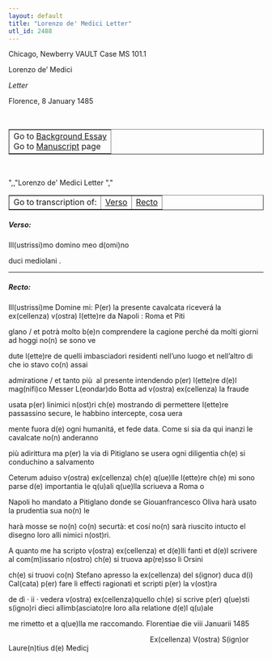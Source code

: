 ```yaml
---
layout: default
title: "Lorenzo de' Medici Letter"
utl_id: 2488
---
```


<p>Chicago, Newberry VAULT Case MS 101.1           </p>
<p style=""margin-left:.25in;"">Lorenzo de’ Medici</p>
<p style=""margin-left:.25in;""><em>Letter                             </em></p>
<p style=""margin-left:.25in;"">Florence, 8 January 1485</p>
<p style=""font-size: 0.1em;""> </p>
<table border=""0.5"" cellpadding=""1"" cellspacing=""1"" style=""width: 200px; background-color:#F8F8F8;""><tbody style=""border-color:#ccc""><tr style=""border-color:#ccc""><td>Go to <a href=""https://italian-paleography.library.utoronto.ca/content/about_IP_016"" style=""font-weight:300;"" target=""_blank"">Background Essay</a><br />
			Go to <a href=""https://italian-paleography.library.utoronto.ca/islandora/object/italianpaleography%3AIP_016"" style=""font-weight:300;"" target=""_blank"">Manuscript</a> page</td>
</tr></tbody></table><p> </p>
",,"Lorenzo de' Medici Letter
","
<table border=""0.5"" cellpadding=""1"" cellspacing=""1"" style=""width: 280px; margin-left: 0.25in;""><tbody><tr style=""border-color:#B3B6B7""><td style=""text-align:center"">Go to transcription of:</td>
<td style=""text-align:center""><a href=""#1"">Verso</a></td>
<td style=""text-align:center""><a href=""#2"">Recto</a></td>
</tr></tbody></table>
<h5 id=""1"" style=""color:#555;"">Verso:</h5>
<p>Ill(ustrissi)mo domino meo d(omi)no</p>
<p>duci mediolani .</p>

<hr /><h5 id=""2"" style=""color:#555;"">Recto:</h5>
<p>Ill(ustrissi)me Domine mi: P(er) la presente cavalcata riceverá la ex(cellenza) v(ostra) l(ette)re da Napoli : Roma et Piti</p>
<p>glano / et potrà molto b(e)n comprendere la cagione perché da molti giorni ad hoggi no(n) se sono ve</p>
<p>dute l(ette)re de quelli imbasciadori residenti nell’uno luogo et nell’altro di che io stavo co(n) assai</p>
<p>admiratione / et tanto più  al presente intendendo p(er) l(ette)re d(e)l mag(nifi)co Messer L(eondar)do Botta ad v(ostra) ex(cellenza) la fraude</p>
<p>usata p(er) linimici n(ost)ri ch(e) mostrando di permettere l(ette)re passassino secure, le habbino intercepte, cosa uera</p>
<p>mente fuora d(e) ogni humanitá, et fede data. Come si sia da qui inanzi le cavalcate no(n) anderanno</p>
<p>più adirittura ma p(er) la via di Pitiglano se usera ogni diligentia ch(e) si conduchino a salvamento</p>
<p>Ceterum aduiso v(ostra) ex(cellenza) ch(e) q(ue)lle l(ette)re ch(e) mi sono parse d(e) importantia le q(u)ali q(ue)lla scriueva a Roma o</p>
<p>Napoli ho mandato a Pitiglano donde se Giouanfrancesco Oliva harà usato la prudentia sua no(n) le</p>
<p>harà mosse se no(n) co(n) securtà: et cosí no(n) sarà riuscito intucto el disegno loro alli nimici n(ost)ri.</p>
<p>A quanto me ha scripto v(ostra) ex(cellenza) et d(e)lli fanti et d(e)l scrivere al com(m)issario n(ostro) ch(e) si truova ap(re)sso li Orsini</p>
<p>ch(e) si truovi co(n) Stefano apresso la ex(cellenza) del s(ignor) duca d(i) Cal(cata) p(er) fare li effecti ragionati et scripti p(er) la v(ost)ra</p>
<p>de dì · ii · vedera v(ostra) ex(cellenza)quello ch(e) si scrive p(er) q(ue)sti s(igno)ri dieci allimb(asciato)re loro alla relatione d(e)l q(u)ale</p>
<p>me rimetto et a q(ue)lla me raccomando. Florentiae die viii Januarii 1485</p>
<p>                                                                       Ex(cellenza) V(ostra) S(ign)or Laure(n)tius d(e) Medicj</p>
